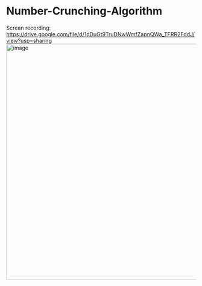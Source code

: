 # Number-Crunching-Algorithm
Screan recording: https://drive.google.com/file/d/1dDuGt9TruDNwWmfZapnQWa_TFRR2FddJ/view?usp=sharing
<img width="1111" height="625" alt="image" src="https://github.com/user-attachments/assets/ad0b1cbb-5289-4cd7-b0d2-8c5f375a2283" />
